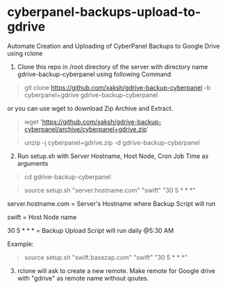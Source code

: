 # cyberpanel-backups-upload-to-gdrive
Automate Creation and Uploading of CyberPanel Backups to Google Drive using rclone

1) Clone this repo in /root directory of the server with directory name gdrive-backup-cyberpanel using following Command
 
 > git clone https://github.com/xaksh/gdrive-backup-cyberpanel -b cyberpanel+gdrive gdrive-backup-cyberpanel
 
 or you can use wget to download Zip Archive and Extract.
 
 > wget 'https://github.com/xaksh/gdrive-backup-cyberpanel/archive/cyberpanel+gdrive.zip'
 
 > unzip -j cyberpanel+gdrive.zip -d gdrive-backup-cyberpanel

2) Run setup.sh with Server Hostname, Host Node, Cron Job Time as arguments

 > cd gdrive-backup-cyberpanel

 > source setup.sh "server.hostname.com" "swift" "30 5 * * *"

   server.hostname.com = Server's Hostname where Backup Script will run
   
   swift = Host Node name
   
   30 5 * * * = Backup Upload Script will run daily @5:30 AM

   Example: 
 > source setup.sh "swift.basezap.com" "swift" "30 5 * * *"

3) rclone will ask to create a new remote. Make remote for Google drive with "gdrive" as remote name without qoutes.
